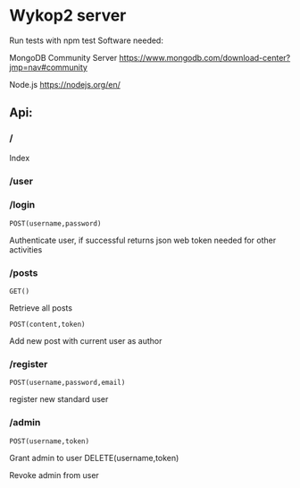 ﻿# Wykop2 server


Run tests with npm test
Software needed:

MongoDB Community Server https://www.mongodb.com/download-center?jmp=nav#community

Node.js https://nodejs.org/en/


## Api:


### /

Index

### /user


### /login

    POST(username,password) 
    
Authenticate user, if successful returns json web token needed for other activities


### /posts

    GET()
    
Retrieve all posts 


    POST(content,token) 
Add new post with current user as author

### /register

    POST(username,password,email)
    
register new standard user

### /admin

    POST(username,token)
    
Grant admin to user
    DELETE(username,token)

Revoke admin from user